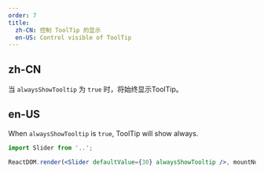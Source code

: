 ```yaml
---
order: 7
title:
  zh-CN: 控制 ToolTip 的显示
  en-US: Control visible of ToolTip
---
```


## zh-CN

当 `alwaysShowTooltip` 为 `true` 时，将始终显示ToolTip。

## en-US

When `alwaysShowTooltip` is `true`, ToolTip will show always.

````jsx
import Slider from '..';

ReactDOM.render(<Slider defaultValue={30} alwaysShowTooltip />, mountNode);
````
